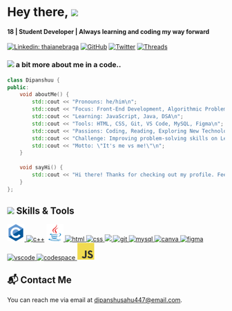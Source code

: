 <h1>Hey there, <img src="https://emojis.slackmojis.com/emojis/images/1643514634/6383/meow-popcorn.gif?1643514634" width="28" />  </h1>

#### 18 | Student Developer | Always learning and coding my way forward 

[![Linkedin: thaianebraga](https://img.shields.io/badge/-dipanshu_sahu-black?style=flat-square&logo=Linkedin&logoColor=white&link=https://www.linkedin.com/in/thaianebraga/)](https://www.linkedin.com/in/dipanshu-sahu/)
[![GitHub](https://img.shields.io/badge/dipanshu447-black?style=flat-square&logo=github)](https://github.com/dipanshu447)
[![Twitter](https://img.shields.io/badge/@dipanshuu_sahu-000000?style=flat-square&logo=x)](https://x.com/dipanshuu_sahu)
[![Threads](https://img.shields.io/badge/@dipanshuu447-000000?style=flat-square&logo=threads)](https://www.threads.net/@dipanshuu447)


<h3><img src="https://emojis.slackmojis.com/emojis/images/1643514171/1363/eevee.gif?1643514171" width="35"/> a bit more about me in a code..</h3>

```c++
class Dipanshuu {
public:
    void aboutMe() {
        std::cout << "Pronouns: he/him\n";
        std::cout << "Focus: Front-End Development, Algorithmic Problem-Solving\n";
        std::cout << "Learning: JavaScript, Java, DSA\n";
        std::cout << "Tools: HTML, CSS, Git, VS Code, MySQL, Figma\n";
        std::cout << "Passions: Coding, Reading, Exploring New Technologies\n";
        std::cout << "Challenge: Improving problem-solving skills on LeetCode and working on a better version of myself\n";
        std::cout << "Motto: \"It's me vs me!\"\n";
    }

    void sayHi() {
        std::cout << "Hi there! Thanks for checking out my profile. Feel free to explore my work and connect with me!\n";
    }
};
```
## <img src="https://emojis.slackmojis.com/emojis/images/1643514738/7421/typingcat.gif?1643514738" width=23 /> Skills & Tools 
<a href="https://www.cprogramming.com/" target="_blank" rel="noreferrer"> <img src="https://raw.githubusercontent.com/devicons/devicon/master/icons/c/c-original.svg" alt="c" width="40"/> </a> 
<a href="https://isocpp.org/" target="_blank" rel="noreferrer"> <img src="https://cdn.jsdelivr.net/gh/devicons/devicon@latest/icons/cplusplus/cplusplus-original.svg" alt="c++" width="40" /></a> 
<a href="https://www.java.com" target="_blank" rel="noreferrer"> <img src="https://raw.githubusercontent.com/devicons/devicon/master/icons/java/java-original.svg" alt="java" width="40" /> </a>
<a href="https://www.w3.org/html/" target="_blank" rel="noreferrer"> <img src="https://cdn.jsdelivr.net/gh/devicons/devicon@latest/icons/html5/html5-original.svg" alt="html" width="40" /> </a>
<a href="https://www.w3.org/Style/CSS/Overview.en.html" target="_blank" rel="noreferrer"> <img src="https://cdn.jsdelivr.net/gh/devicons/devicon@latest/icons/css3/css3-original.svg" alt="css" width="40" /> </a>
<a href="https://getbootstrap.com/" target="_blank" rel="noreferrer"> <img src="https://cdn.jsdelivr.net/gh/devicons/devicon@latest/icons/bootstrap/bootstrap-original.svg" width = "40"/> </a>
<a href="https://git-scm.com/" target="_blank" rel="noreferrer"> <img src="https://www.vectorlogo.zone/logos/git-scm/git-scm-icon.svg" alt="git" width="40" /> </a>
<a href="https://dev.mysql.com/doc/" target="_blank" rel="noreferrer"> <img src="https://cdn.jsdelivr.net/gh/devicons/devicon@latest/icons/mysql/mysql-original.svg" width="40" alt="mysql" /> </a>
<a href="https://www.canva.com/" target="_blank" rel="noreferrer"> <img src="https://cdn.jsdelivr.net/gh/devicons/devicon@latest/icons/canva/canva-original.svg" alt="canva" width="40" /> </a> 
<a href="https://www.figma.com/" target="_blank" rel="noreferrer"> <img src="https://cdn.jsdelivr.net/gh/devicons/devicon@latest/icons/figma/figma-original.svg" alt="figma" width="40" /> </a> 
<a href="https://code.visualstudio.com/" target="_blank" rel="noreferrer"> <img src="https://cdn.jsdelivr.net/gh/devicons/devicon@latest/icons/vscode/vscode-original.svg" alt="vscode" width="40" /> </a> 
<a href="https://github.com/features/codespaces" target="_blank" rel="noreferrer"> <img src="https://cdn.jsdelivr.net/gh/devicons/devicon@latest/icons/githubcodespaces/githubcodespaces-original.svg" alt="codespace" width="40" /> </a> 
<a href="https://developer.mozilla.org/en-US/docs/Web/JavaScript" target="_blank" rel="noreferrer"> <img src="https://raw.githubusercontent.com/devicons/devicon/master/icons/javascript/javascript-original.svg" alt="javascript" width="40" /> </a>  

## 📬 Contact Me
You can reach me via email at [dipanshusahu447@email.com](mailto:dipanshusahu447@email.com).


